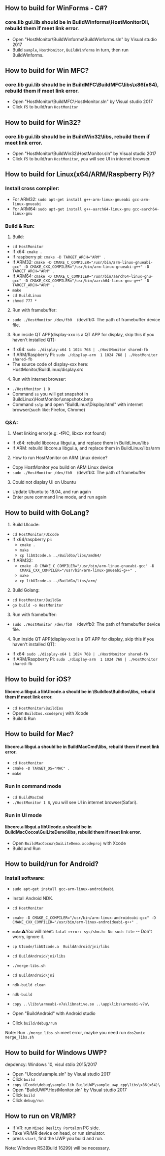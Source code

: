 ## How to build for WinForms - C#?
### core.lib gui.lib should be in BuildWinforms\HostMonitorDll, rebuild them if meet link error.
- Open "HostMonitor\BuildWinforms\BuildWinforms.sln" by Visual studio 2017
- Build `sample`, `HostMonitor`, `BuildWinforms` in turn, then run BuildWinforms.

## How to build for Win MFC?
### core.lib gui.lib should be in BuildMFC\BuildMFC\libs\x86(x64), rebuild them if meet link error.
- Open "HostMonitor\BuildMFC\HostMonitor.sln" by Visual studio 2017
- Click `F5` to build/run `HostMonitor`

## How to build for Win32?
### core.lib gui.lib should be in BuildWin32\libs, rebuild them if meet link error.
- Open "HostMonitor\BuildWin32\HostMonitor.sln" by Visual studio 2017
- Click `F5` to build/run `HostMonitor`, you will see UI in internet browser.

## How to build for Linux(x64/ARM/Raspberry Pi)?
### Install cross compiler:
- For ARM32: `sudo apt-get install g++-arm-linux-gnueabi gcc-arm-linux-gnueabi`
- For ARM64: `sudo apt-get install g++-aarch64-linux-gnu gcc-aarch64-linux-gnu`
### Build & Run:
1. Build:
- `cd HostMonitor`
- If x64: `cmake .`
- If raspberry pi: `cmake -D TARGET_ARCH="ARM" .`
- If ARM32: `cmake -D CMAKE_C_COMPILER="/usr/bin/arm-linux-gnueabi-gcc" -D CMAKE_CXX_COMPILER="/usr/bin/arm-linux-gnueabi-g++" -D TARGET_ARCH="ARM" .`
- If ARM64: `cmake -D CMAKE_C_COMPILER="/usr/bin/aarch64-linux-gnu-gcc" -D CMAKE_CXX_COMPILER="/usr/bin/aarch64-linux-gnu-g++" -D TARGET_ARCH="ARM" .`
- `make`
- `cd BuildLinux`
- `chmod 777 *`

2. Run with framebuffer:
- `sudo ./HostMonitor /dev/fb0`&nbsp;&nbsp;&nbsp;&nbsp;/dev/fb0: The path of framebuffer device file.

3. Run inside QT APP(display-xxx is a QT APP for display, skip this if you haven't installed QT):
- If x64: `sudo ./display-x64 1 1024 768 | ./HostMonitor shared-fb`
- If ARM/Raspberry Pi: `sudo ./display-arm  1 1024 768 | ./HostMonitor shared-fb`
- The source code of display-xxx here: HostMonitor/BuildLinux/display.src

4. Run with internet browser:
- `./HostMonitor 1 8`
- Command `ss` you will get snapshot in BuildLinux\HostMonitor\snapshotx.bmp
- Command `sslp` and open "BuildLinux\Display.html" with internet browser(such like: Firefox, Chrome)

### Q&A:
1. Meet linking error(e.g: -fPIC, libxxx not found)
- If x64: rebuild libcore.a libgui.a, and replace them in BuildLinux/libs
- If ARM: rebuild libcore.a libgui.a, and replace them in BuildLinux/libs/arm
2. How to run HostMonitor on ARM Linux device?
- Copy HostMonitor you build on ARM Linux device
- `sudo ./HostMonitor /dev/fb0`&nbsp;&nbsp;&nbsp;&nbsp;/dev/fb0: The path of framebuffer
3. Could not display UI on Ubuntu
- Update Ubuntu to 18.04, and run again
- Enter pure command line mode, and run again

## How to build with GoLang?
1. Build UIcode:
- `cd HostMonitor/UIcode`
- If x64/raspberry pi:
    - `cmake .`
    - `make`
    - `cp libUIcode.a ../BuildGo/libs/amd64/`
- If ARM32:
    - `cmake -D CMAKE_C_COMPILER="/usr/bin/arm-linux-gnueabi-gcc" -D CMAKE_CXX_COMPILER="/usr/bin/arm-linux-gnueabi-g++" .`
    - `make`
    - `cp libUIcode.a ../BuildGo/libs/arm/`
2. Build Golang:
- `cd HostMonitor/BuildGo`
- `go build -o HostMonitor`
3. Run with framebuffer:
- `sudo ./HostMonitor /dev/fb0`&nbsp;&nbsp;&nbsp;&nbsp;/dev/fb0: The path of framebuffer device file.
4. Run inside QT APP(display-xxx is a QT APP for display, skip this if you haven't installed QT):
- If x64: `sudo ./display-x64 1 1024 768 | ./HostMonitor shared-fb`
- If ARM/Raspberry Pi: `sudo ./display-arm  1 1024 768 | ./HostMonitor shared-fb`

## How to build for iOS?
#### libcore.a libgui.a libUIcode.a should be in \BuildIos\BuildIos\libs, rebuild them if meet link error.
- `cd HostMonitor\BuildIos`
- Open `BuildIos.xcodeproj` with Xcode
- Build & Run

## How to build for Mac?
#### libcore.a libgui.a should be in BuildMacCmd\libs, rebuild them if meet link error.
- `cd HostMonitor`
- `cmake -D TARGET_OS="MAC" .`
- `make`

### Run in command mode
- `cd BuildMacCmd`
- `./HostMonitor 1 8`, you will see UI in internet browser(Safari).

### Run in UI mode
#### libcore.a libgui.a libUIcode.a should be in BuildMacCocoa\GuiLiteDemo\libs, rebuild them if meet link error.
- Open `BuildMacCocoa\GuiLiteDemo.xcodeproj` with Xcode
- Build and Run

## How to build/run for Android?
### Install software:
- `sudo apt-get install gcc-arm-linux-androideabi`
- Install Android NDK.

- `cd HostMonitor`
- `cmake -D CMAKE_C_COMPILER="/usr/bin/arm-linux-androideabi-gcc" -D CMAKE_CXX_COMPILER="/usr/bin/arm-linux-androideabi-g++" .`
- `make`⚠️You will meet: `fatal error: sys/shm.h: No such file` -- Don't worry, ignore it.
- `cp UIcode/libUIcode.a  BuildAndroid/jni/libs`
- `cd BuildAndroid/jni/libs`
- `./merge-libs.sh`
- `cd BuildAndroid\jni`
- `ndk-build clean`
- `ndk-build`
- `copy ..\libs\armeabi-v7a\libnative.so ..\app\libs\armeabi-v7a\`
- Open "BuildAndroid" with Android studio
- Click `build/debug/run`

Note:
Run `./merge_libs.sh` meet error, maybe you need run `dos2unix merge_libs.sh`

## How to build for Windows UWP?
depdency: Windows 10, visul stdio 2015/2017

- Open "UIcode\sample.sln" by Visual studio 2017
- Click `build` 
- `copy UIcode\debug\sample.lib BuildUWP\sample_uwp_cpp\libs\x86(x64)\`
- Open "BuildUWP\HostMonitor.sln" by Visual studio 2017
- Click `build`
- Click `debug/run`

## How to run on VR/MR?
- If VR: run `Mixed Reality Portal`on PC side.
- Take VR/MR device on head, or run simulator.
- press `start`, find the UWP you build and run.

Note: Windows RS3(Build 16299) will be necessary.